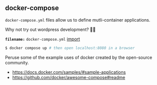 ## docker-compose

`docker-compose.yml` files allow us to define mutli-container applications.

Why not try out wordpress development? 🤷‍♂️

**`filename:`** `docker-compose.yml`
[import](./docker-compose.yml)

```bash
$ docker compose up # then open localhost:8080 in a browser
```

Peruse some of the example uses of docker created by the open-source community.

- https://docs.docker.com/samples/#sample-applications
- https://github.com/docker/awesome-compose#readme
